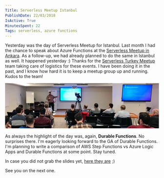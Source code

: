 ```yaml
---
Title: Serverless Meetup Istanbul
PublishDate: 22/03/2018
IsActive: True
MinutesSpent: 22
Tags: serverless, azure functions
---
```


Yesterday was the day of Serverless Meetup for Istanbul. Last month I had the chance to speak about Azure Functions at the [Serverless Meetup in Ankara](https://daron.blog/serverless-meetup-ankara). As a follow-up, we had already planned to do the same in Istanbul as well. It happened yesterday :) Thanks for the [Serverless Turkey Meetup](https://twitter.com/serverlesstr) team taking care of logistics for these events. I have been doing it in the past, and I know how hard it is to keep a meetup group up and running. Kudos to the team!

![Getting started with Azure Functions and Serverless](media/Serverless-Meetup-Istanbul/serverless-meetup-istanbul.jpg)

As always the highlight of the day was, again, **Durable Functions**. No surprises there. I'm eagerly looking forward to the GA of Durable Functions. I'm planning to write a comparison of AWS Step Functions vs Azure Logic Apps and Durable Functions at some point. Stay tuned. 

In case you did not grab the slides yet, [here they are](http://daron.me/decks) ;) 

See you on the next one.
